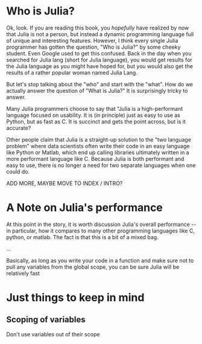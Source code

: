 # Who is Julia?

Ok, look. If you are reading this book, you *hopefully* have realized by now that Julia is not a person, but instead a dynamic programming language full of unique and interesting features.
However, I think every single Julia programmer has gotten the question, "Who is Julia?" by some cheeky student.
Even Google used to get this confused.
Back in the day when you searched for Julia lang (short for Julia language), you would get results for the Julia language as you might have hoped for, but you would also get the results of a rather popular woman named Julia Lang.

But let's stop talking about the "who" and start with the "what".
How do we actually answer the question of "What is Julia?"
It is surprisingly tricky to answer.

Many Julia programmers choose to say that "Julia is a high-performant language focused on usability. It is (in principle) just as easy to use as Python, but as fast as C.
It is succinct and gets the point across, but is it accurate?

Other people claim that Julia is a straight-up solution to the "two language problem" where data scientists often write their code in an easy language like Python or Matlab, which end up calling libraries ultimately written in a more performant language like C.
Because Julia is both performant and easy to use, there is no longer a need for two separate languages when one could do.

ADD MORE, MAYBE MOVE TO INDEX / INTRO?

# A Note on Julia's performance

At this point in the story, it is worth discussion Julia's overall performance -- in particular, how it compares to many other programming languages like C, python, or matlab.
The fact is that this is a bit of a mixed bag.




...

Basically, as long as you write your code in a function and make sure not to pull any variables from the global scope, you can be sure Julia will be relatively fast
# Just things to keep in mind

## Scoping of variables

Don't use variables out of their scope
